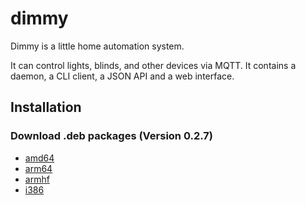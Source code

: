 # dimmy
Dimmy is a little home automation system.

It can control lights, blinds, and other devices via MQTT.
It contains a daemon, a CLI client, a JSON API and a web interface.


## Installation
### Download .deb packages (Version 0.2.7)

* [amd64](http://deb.flupps.net/pool/main/d/dimmy/dimmy_0.2.7_amd64.deb)
* [arm64](http://deb.flupps.net/pool/main/d/dimmy/dimmy_0.2.7_arm64.deb)
* [armhf](http://deb.flupps.net/pool/main/d/dimmy/dimmy_0.2.7_armhf.deb)
* [i386](http://deb.flupps.net/pool/main/d/dimmy/dimmy_0.2.7_i386.deb)

